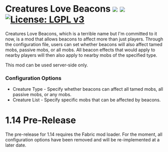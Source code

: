# Creatures Love Beacons [![](http://cf.way2muchnoise.eu/versions/creatures-love-beacons.svg)](https://minecraft.curseforge.com/projects/creatures-love-beacons) [![](http://cf.way2muchnoise.eu/short_creatures-love-beacons_downloads.svg)](https://minecraft.curseforge.com/projects/creatures-love-beacons/files) [![License: LGPL v3](https://img.shields.io/badge/License-LGPL%20v3-blue.svg)](https://www.gnu.org/licenses/lgpl-3.0)

Creatures Love Beacons, which is a terrible name but I'm committed to it now, is a mod that allows beacons to affect more than just players. Through the configuration file, users can set whether beacons will also affect tamed mobs, passive mobs, or all mobs. All beacon effects that would apply to nearby players will then also apply to nearby mobs of the specified type.

This mod can be used server-side only.

### Configuration Options
* Creature Type - Specify whether beacons can affect all tamed mobs, all passive mobs, or any mobs.
* Creature List - Specify specific mobs that can be affected by beacons.

# 1.14 Pre-Release

The pre-release for 1.14 requires the Fabric mod loader. For the moment, all configuration options have been removed and will be re-implemented at a later date.